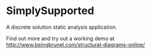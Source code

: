 SimplySupported
===============

A discrete solution static analysis application.

Find out more and try out a working demo at http://www.beingbrunel.com/structural-diagrams-online/
